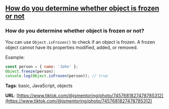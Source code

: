 ## [How do you determine whether object is frozen or not](#how-do-you-determine-whether-object-is-frozen-or-not)

### How do you determine whether object is frozen or not?

You can use `Object.isFrozen()` to check if an object is frozen. A frozen object cannot have its properties modified, added, or removed.

Example:

```javascript
const person = { name: 'John' };
Object.freeze(person);
console.log(Object.isFrozen(person)); // true
```

**Tags**: basic, JavaScript, objects

**URL**: [https://www.tiktok.com/@jsmentoring/photo/7457681827478785312](https://www.tiktok.com/@jsmentoring/photo/7457681827478785312)
